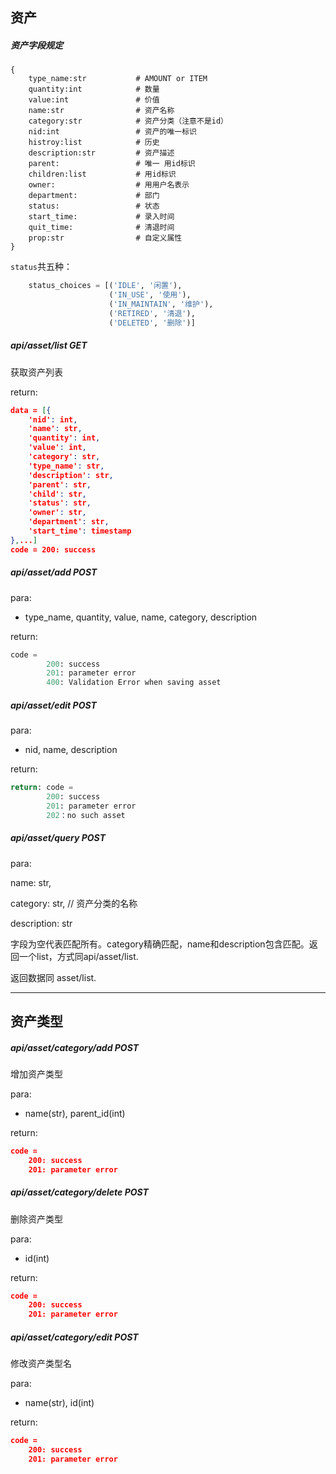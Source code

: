 ## 资产

##### 资产字段规定

```
{
    type_name:str          	# AMOUNT or ITEM
    quantity:int            # 数量
    value:int               # 价值
    name:str				# 资产名称
    category:str            # 资产分类（注意不是id）
 	nid:int             	# 资产的唯一标识
    histroy:list            # 历史
	description:str			# 资产描述
    parent:				 	# 唯一 用id标识
    children:list			# 用id标识
    owner:					# 用用户名表示
    department:				# 部门
    status:         		# 状态
    start_time:				# 录入时间
    quit_time:				# 清退时间
    prop:str				# 自定义属性
}
```

`status`共五种：

```python
    status_choices = [('IDLE', '闲置'),
                      ('IN_USE', '使用'),
                      ('IN_MAINTAIN', '维护'),
                      ('RETIRED', '清退'),
                      ('DELETED', '删除')]
```



##### api/asset/list GET

获取资产列表


return: 

```json
data = [{
    'nid': int,
    'name': str,
    'quantity': int,
    'value': int,
    'category': str,
    'type_name': str,
    'description': str,
    'parent': str,
    'child': str,
    'status': str,
    'owner': str,
    'department': str,
    'start_time': timestamp
},...]
code = 200: success
```



##### api/asset/add POST

para:

- type_name, quantity, value, name, category, description

return:

```python
code = 
	    200: success
        201: parameter error
        400: Validation Error when saving asset
```



##### api/asset/edit POST

para:

- nid, name, description

return: 

```python
return: code =
        200: success
        201: parameter error
        202：no such asset
```
##### api/asset/query POST

para:

 name: str,

 category: str,  // 资产分类的名称

 description: str

字段为空代表匹配所有。category精确匹配，name和description包含匹配。返回一个list，方式同api/asset/list.

返回数据同 asset/list.

---

## 资产类型

##### api/asset/category/add POST

增加资产类型

para:

- name(str), parent_id(int)

return: 

```json
code =
	200: success
    201: parameter error
```

##### api/asset/category/delete POST

删除资产类型

para:

- id(int)

return: 

```json
code =
	200: success
    201: parameter error
```

##### api/asset/category/edit POST

修改资产类型名

para:

- name(str), id(int)

return: 

```json
code =
	200: success
    201: parameter error
```

